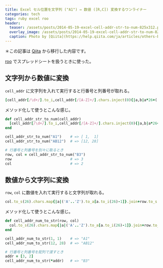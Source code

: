 ```yaml
---
title: Excel セル位置を文字列 ("A1") ⇔ 数値 ([R,C]) 変換するワンライナー
categories: tech
tags: ruby excel roo
header:
  teaser: /assets/posts/2014-05-19-excel-cell-addr-str-to-num-825x312.png
  overlay_image: /assets/posts/2014-05-19-excel-cell-addr-str-to-num-825x312.png
  caption: Photo by [Qiita](https://help.qiita.com/ja/articles/others-brand-guideline)
---
```


＊この記事は [Qiita](http://qiita.com/akihyro/items/432f63ad9dc90f415e2d) から移行した内容です。

[roo](http://roo.rubyforge.org/) でスプレッドシートを扱うときに使った。

<!--more-->

## 文字列から数値に変換

`cell_addr` に文字列を入れて実行すると行番号と列番号が取れる。

```ruby
[cell_addr[/\d+/].to_i,cell_addr[/[A-Z]+/].chars.inject(0){|a,b|a*26+('A'..'Z').find_index(b)+1}]
```

メソッド化して使うとこんな感じ。

```ruby
def cell_addr_str_to_num(cell_addr)
  [cell_addr[/\d+/].to_i,cell_addr[/[A-Z]+/].chars.inject(0){|a,b|a*26+('A'..'Z').find_index(b)+1}]
end

cell_addr_str_to_num("A1")    # => [ 1,  1]
cell_addr_str_to_num("AB12")  # => [12, 28]

# 行番号と列番号を別々に取るとき
row, col = cell_addr_str_to_num("B3")
row                           # => 3
col                           # => 2
```

## 数値から文字列に変換

`row`, `col` に数値を入れて実行すると文字列が取れる。

```ruby
col.to_s(26).chars.map{|a|('A'..'Z').to_a[a.to_i(26)-1]}.join+row.to_s
```

メソッド化して使うとこんな感じ。

```ruby
def cell_addr_num_to_str(row, col)
  col.to_s(26).chars.map{|a|('A'..'Z').to_a[a.to_i(26)-1]}.join+row.to_s
end

cell_addr_num_to_str(1, 1)    # => "A1"
cell_addr_num_to_str(12, 28)  # => "AB12"

# 行番号と列番号を配列で渡すとき
addr = [3, 2]
cell_addr_num_to_str(*addr)   # => "B3"
```
